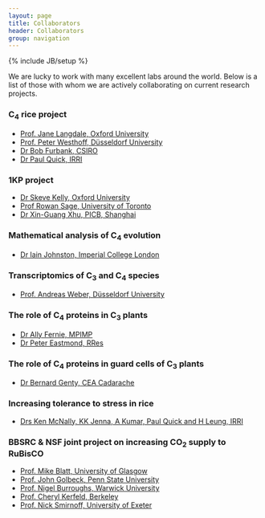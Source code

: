 ```yaml
---
layout: page
title: Collaborators
header: Collaborators        
group: navigation
---
```

{% include JB/setup %}

We are lucky to work with many excellent labs around the world. Below is a list of those with whom we are actively collaborating on current research projects.

### C<sub>4</sub> rice project

- [Prof. Jane Langdale, Oxford University](http://dps.plants.ox.ac.uk/langdalelab/)
- [Prof. Peter Westhoff, Düsseldorf University](http://www.emp.hhu.de/)
- [Dr Bob Furbank, CSIRO](http://www.csiro.au/Organisation-Structure/Divisions/Plant-Industry/RobertFurbank.aspx)
- [Dr Paul Quick, IRRI](http://irri.org/index.php?option=com_k2&view=item&id=11317:quick-paul-william&lang=en)

### 1KP project

- [Dr Skeve Kelly, Oxford University](http://stevekelly.eu/)
- [Prof Rowan Sage, University of Toronto](http://www.eeb.utoronto.ca/people/d-faculty/RSage.htm)
- [Dr Xin-Guang Xhu, PICB, Shanghai](http://www.picb.ac.cn/PSB/)

### Mathematical analysis of C<sub>4</sub> evolution
- [Dr Iain Johnston, Imperial College London](http://www3.imperial.ac.uk/people/iain.johnston)

### Transcriptomics of C<sub>3</sub> and C<sub>4</sub> species

- [Prof. Andreas Weber, Düsseldorf University](http://www.plant-biochemistry.hhu.de/)

### The role of C<sub>4</sub> proteins in C<sub>3</sub> plants

- [Dr Ally Fernie, MPIMP](http://www.mpimp-golm.mpg.de/9205/Alisdair_Fernie) 
- [Dr Peter Eastmond, RRes](http://www.rothamsted.ac.uk/PersonDetails-Who=1045.html)

### The role of C<sub>4</sub> proteins in guard cells of C<sub>3</sub> plants

- [Dr Bernard Genty, CEA Cadarache](http://www-cadarache.cea.fr)

### Increasing tolerance to stress in rice

- [Drs Ken McNally, KK Jenna, A Kumar, Paul Quick and H Leung, IRRI](http://irri.org)

### BBSRC & NSF joint project on increasing CO<sub>2</sub> supply to RuBisCO

- [Prof. Mike Blatt, University of Glasgow](http://www.psrg.org.uk/)
- [Prof. John Golbeck, Penn State University](http://bmb.psu.edu/directory/jhg5)
- [Prof. Nigel Burroughs, Warwick University](http://homepages.warwick.ac.uk/~masau/)
- [Prof. Cheryl Kerfeld, Berkeley](http://ed-structgen.jgi-psf.org/)
- [Prof. Nick Smirnoff, University of Exeter](http://biosciences.exeter.ac.uk/staff/index.php?web_id=nick_smirnoff)
